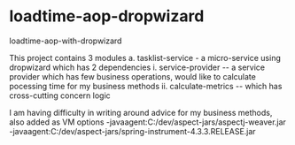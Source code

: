 # loadtime-aop-dropwizard
loadtime-aop-with-dropwizard

This project contains 3 modules
a. tasklist-service - a micro-service using dropwizard which has 2 dependencies
     i. service-provider -- a service provider which has few business operations, would like to calculate pocessing time for my business            methods
      ii. calculate-metrics -- which has cross-cutting concern logic

I am having difficulty in writing around advice for my business methods,
also added as VM options
-javaagent:C:/dev/aspect-jars/aspectj-weaver.jar -javaagent:C:/dev/aspect-jars/spring-instrument-4.3.3.RELEASE.jar
